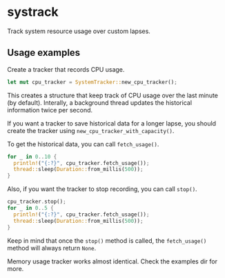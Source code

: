 # systrack
Track system resource usage over custom lapses.

## Usage examples

Create a tracker that records CPU usage.
```rust
let mut cpu_tracker = SystemTracker::new_cpu_tracker();
```
This creates a structure that keep track of CPU usage over the last minute (by default).
Interally, a background thread updates the historical information twice per second.

If you want a tracker to save historical data for a longer lapse, you should create the tracker using `new_cpu_tracker_with_capacity()`.


To get the historical data, you can call `fetch_usage()`.
```rust
for _ in 0..10 {
  println!("{:?}", cpu_tracker.fetch_usage());
  thread::sleep(Duration::from_millis(500));
}
```

Also, if you want the tracker to stop recording, you can call `stop()`.
```rust
cpu_tracker.stop();
for _ in 0..5 {
  println!("{:?}", cpu_tracker.fetch_usage());
  thread::sleep(Duration::from_millis(500));
}
```
Keep in mind that once the `stop()` method is called, the `fetch_usage()` method will always return `None`.

Memory usage tracker works almost identical. Check the examples dir for more.
